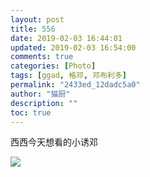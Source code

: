 ```yaml
---
layout: post
title: 556
date: 2019-02-03 16:44:01
updated: 2019-02-03 16:54:00
comments: true
categories: [Photo]
tags: [ggad, 格邓, 邓布利多]
permalink: "2433ed_12dadc5a0"
author: "猫厨"
description: ""
toc: true
---
```


<p>西西今天想看的小诱邓</p>

![](/img/img_cVZNdzJtQk9JV2RGZkZlRzZibDFQaGJmUmZWMkJTUG5RN3c1aHVaZzhqeEwxakROa3ZSM1BnPT0.jpg)